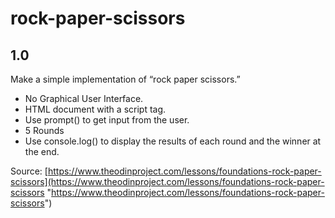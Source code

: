 # rock-paper-scissors
## 1.0
Make a simple implementation of “rock paper scissors.”
- No Graphical User Interface.
- HTML document with a script tag.
- Use prompt() to get input from the user.
- 5 Rounds
- Use console.log() to display the results of each round and the winner at the end.

Source: [https://www.theodinproject.com/lessons/foundations-rock-paper-scissors](https://www.theodinproject.com/lessons/foundations-rock-paper-scissors "https://www.theodinproject.com/lessons/foundations-rock-paper-scissors")
